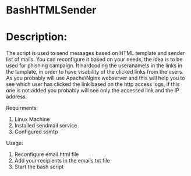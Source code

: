 # BashHTMLSender

# Description:

The script is used to send messages based on HTML template and sender list of mails. You can reconfigure it based on your needs, the idea is to be used for phishing campaign. It hardcoding the useraname\s in the links in the tamplate, in order to have visability of the clicked links from the users. As you probably will use Apache\Nginx webserver and this will help you to see which user has clicked the link based on the http access logs, if this one is not added you probably will see only the accessed link and the IP address.

Requirments:

1. Linux Machine
2. Installed sendmail service
3. Configured ssmtp 

Usage:

1. Reconfigure email.html file
2. Add your recipients in the emails.txt file
3. Start the bash script

